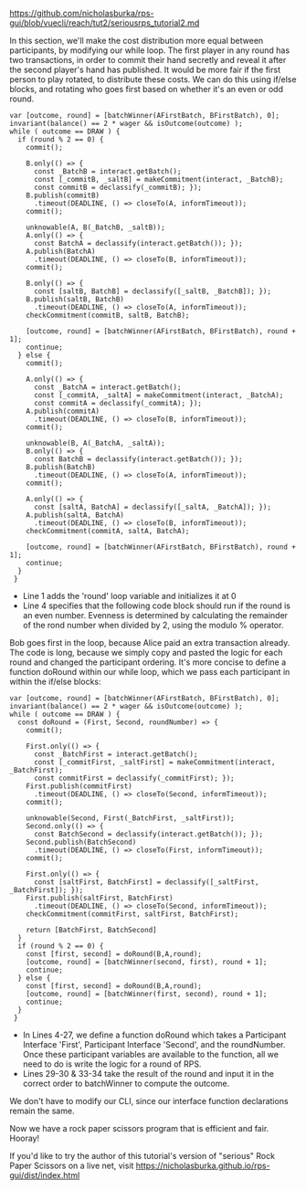 https://github.com/nicholasburka/rps-gui/blob/vuecli/reach/tut2/seriousrps_tutorial2.md

In this section, we'll make the cost distribution more equal between participants, by modifying our while loop. The first player in any round has two transactions, in order to commit their hand secretly and reveal it after the second player's hand has published. It would be more fair if the first person to play rotated, to distribute these costs. We can do this using if/else blocks, and rotating who goes first based on whether it's an even or odd round.

```
var [outcome, round] = [batchWinner(AFirstBatch, BFirstBatch), 0];
invariant(balance() == 2 * wager && isOutcome(outcome) );
while ( outcome == DRAW ) {
  if (round % 2 == 0) {
    commit();

    B.only(() => {
      const _BatchB = interact.getBatch();
      const [_commitB, _saltB] = makeCommitment(interact, _BatchB);
      const commitB = declassify(_commitB); });
    B.publish(commitB)
      .timeout(DEADLINE, () => closeTo(A, informTimeout));
    commit();

    unknowable(A, B(_BatchB, _saltB));
    A.only(() => {
      const BatchA = declassify(interact.getBatch()); });
    A.publish(BatchA)
      .timeout(DEADLINE, () => closeTo(B, informTimeout));
    commit();

    B.only(() => {
      const [saltB, BatchB] = declassify([_saltB, _BatchB]); });
    B.publish(saltB, BatchB)
      .timeout(DEADLINE, () => closeTo(A, informTimeout));
    checkCommitment(commitB, saltB, BatchB);

    [outcome, round] = [batchWinner(AFirstBatch, BFirstBatch), round + 1];
    continue; 
  } else {
    commit();

    A.only(() => {
      const _BatchA = interact.getBatch();
      const [_commitA, _saltA] = makeCommitment(interact, _BatchA);
      const commitA = declassify(_commitA); });
    A.publish(commitA)
      .timeout(DEADLINE, () => closeTo(B, informTimeout));
    commit();

    unknowable(B, A(_BatchA, _saltA));
    B.only(() => {
      const BatchB = declassify(interact.getBatch()); });
    B.publish(BatchB)
      .timeout(DEADLINE, () => closeTo(A, informTimeout));
    commit();

    A.only(() => {
      const [saltA, BatchA] = declassify([_saltA, _BatchA]); });
    A.publish(saltA, BatchA)
      .timeout(DEADLINE, () => closeTo(B, informTimeout));
    checkCommitment(commitA, saltA, BatchA);

    [outcome, round] = [batchWinner(AFirstBatch, BFirstBatch), round + 1];
    continue; 
  }
 }
```
- Line 1 adds the 'round' loop variable and initializes it at 0
- Line 4 specifies that the following code block should run if the round is an even number. Evenness is determined by calculating the remainder of the rond number when divided by 2, using the modulo % operator.

Bob goes first in the loop, because Alice paid an extra transaction already. The code is long, because we simply copy and pasted the logic for each round and changed the participant ordering. It's more concise to define a function doRound within our while loop, which we pass each participant in within the if/else blocks:

```
var [outcome, round] = [batchWinner(AFirstBatch, BFirstBatch), 0];
invariant(balance() == 2 * wager && isOutcome(outcome) );
while ( outcome == DRAW ) {
  const doRound = (First, Second, roundNumber) => {
    commit();

    First.only(() => {
      const _BatchFirst = interact.getBatch();
      const [_commitFirst, _saltFirst] = makeCommitment(interact, _BatchFirst);
      const commitFirst = declassify(_commitFirst); });
    First.publish(commitFirst)
      .timeout(DEADLINE, () => closeTo(Second, informTimeout));
    commit();

    unknowable(Second, First(_BatchFirst, _saltFirst));
    Second.only(() => {
      const BatchSecond = declassify(interact.getBatch()); });
    Second.publish(BatchSecond)
      .timeout(DEADLINE, () => closeTo(First, informTimeout));
    commit();

    First.only(() => {
      const [saltFirst, BatchFirst] = declassify([_saltFirst, _BatchFirst]); });
    First.publish(saltFirst, BatchFirst)
      .timeout(DEADLINE, () => closeTo(Second, informTimeout));
    checkCommitment(commitFirst, saltFirst, BatchFirst);

    return [BatchFirst, BatchSecond]
  }
  if (round % 2 == 0) {
    const [first, second] = doRound(B,A,round);
    [outcome, round] = [batchWinner(second, first), round + 1];
    continue; 
  } else {
    const [first, second] = doRound(B,A,round);
    [outcome, round] = [batchWinner(first, second), round + 1];
    continue; 
  }
 }
```
- In Lines 4-27, we define a function doRound which takes a Participant Interface 'First', Participant Interface 'Second', and the roundNumber. Once these participant variables are available to the function, all we need to do is write the logic for a round of RPS. 
- Lines 29-30 & 33-34 take the result of the round and input it in the correct order to batchWinner to compute the outcome.

We don't have to modify our CLI, since our interface function declarations remain the same.

Now we have a rock paper scissors program that is efficient and fair. Hooray! 

If you'd like to try the author of this tutorial's version of "serious" Rock Paper Scissors on a live net, visit https://nicholasburka.github.io/rps-gui/dist/index.html